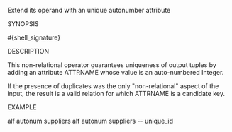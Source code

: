 
Extend its operand with an unique autonumber attribute

SYNOPSIS

  #{shell_signature}

DESCRIPTION

This non-relational operator guarantees uniqueness of output tuples by
adding an attribute ATTRNAME whose value is an auto-numbered Integer. 

If the presence of duplicates was the only "non-relational" aspect of 
the input, the result is a valid relation for which ATTRNAME is a 
candidate key.

EXAMPLE

  alf autonum suppliers
  alf autonum suppliers -- unique_id


